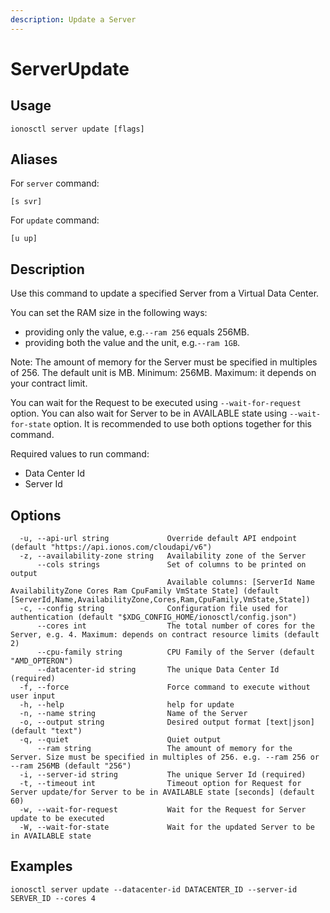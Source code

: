 ```yaml
---
description: Update a Server
---
```


# ServerUpdate

## Usage

```text
ionosctl server update [flags]
```

## Aliases

For `server` command:
```text
[s svr]
```

For `update` command:
```text
[u up]
```

## Description

Use this command to update a specified Server from a Virtual Data Center.

You can set the RAM size in the following ways: 

* providing only the value, e.g.`--ram 256` equals 256MB.
* providing both the value and the unit, e.g.`--ram 1GB`.

Note: The amount of memory for the Server must be specified in multiples of 256. The default unit is MB. Minimum: 256MB. Maximum: it depends on your contract limit.

You can wait for the Request to be executed using `--wait-for-request` option. You can also wait for Server to be in AVAILABLE state using `--wait-for-state` option. It is recommended to use both options together for this command.

Required values to run command:

* Data Center Id
* Server Id

## Options

```text
  -u, --api-url string             Override default API endpoint (default "https://api.ionos.com/cloudapi/v6")
  -z, --availability-zone string   Availability zone of the Server
      --cols strings               Set of columns to be printed on output 
                                   Available columns: [ServerId Name AvailabilityZone Cores Ram CpuFamily VmState State] (default [ServerId,Name,AvailabilityZone,Cores,Ram,CpuFamily,VmState,State])
  -c, --config string              Configuration file used for authentication (default "$XDG_CONFIG_HOME/ionosctl/config.json")
      --cores int                  The total number of cores for the Server, e.g. 4. Maximum: depends on contract resource limits (default 2)
      --cpu-family string          CPU Family of the Server (default "AMD_OPTERON")
      --datacenter-id string       The unique Data Center Id (required)
  -f, --force                      Force command to execute without user input
  -h, --help                       help for update
  -n, --name string                Name of the Server
  -o, --output string              Desired output format [text|json] (default "text")
  -q, --quiet                      Quiet output
      --ram string                 The amount of memory for the Server. Size must be specified in multiples of 256. e.g. --ram 256 or --ram 256MB (default "256")
  -i, --server-id string           The unique Server Id (required)
  -t, --timeout int                Timeout option for Request for Server update/for Server to be in AVAILABLE state [seconds] (default 60)
  -w, --wait-for-request           Wait for the Request for Server update to be executed
  -W, --wait-for-state             Wait for the updated Server to be in AVAILABLE state
```

## Examples

```text
ionosctl server update --datacenter-id DATACENTER_ID --server-id SERVER_ID --cores 4
```

